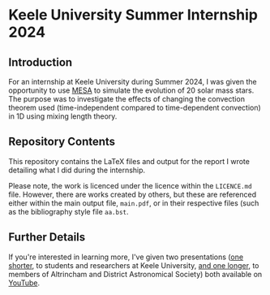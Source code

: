 # Keele University Summer Internship 2024

## Introduction
For an internship at Keele University during Summer 2024, I was given the opportunity to use [MESA](https://docs.mesastar.org/) to simulate the evolution of 20 solar mass stars. The purpose was to investigate the effects of changing the convection theorem used (time-independent compared to time-dependent convection) in 1D using mixing length theory.

## Repository Contents
This repository contains the LaTeX files and output for the report I wrote detailing what I did during the internship. 

Please note, the work is licenced under the licence within the `LICENCE.md` file. However, there are works created by others, but these are referenced either within the main output file, `main.pdf`, or in their respective files (such as the bibliography style file `aa.bst`.

## Further Details
If you're interested in learning more, I've given two presentations ([one shorter](https://youtu.be/TeXpwEyD3O8), to students and researchers at Keele University, [and one longer](https://youtu.be/98_KHo6fLcY), to members of Altrincham and District Astronomical Society) both available on [YouTube](https://www.youtube.com/channel/UCemhlJi4JMCy_a6eJi0_kZQ). 
